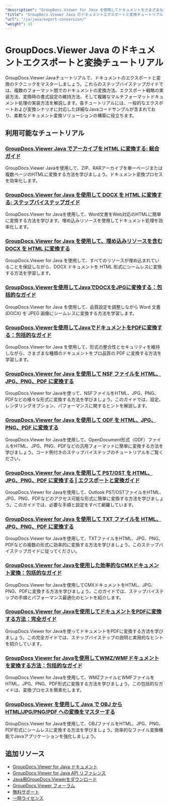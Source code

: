 ```yaml
---
"description": "GroupDocs.Viewer for Java を使用してドキュメントをさまざまな形式にエクスポートし、ドキュメント変換戦略を実装するための完全なチュートリアル。"
"title": "GroupDocs.Viewer Java のドキュメントエクスポートと変換チュートリアル"
"url": "/ja/java/export-conversion/"
"weight": 15
---
```


# GroupDocs.Viewer Java のドキュメントエクスポートと変換チュートリアル

GroupDocs.Viewer Javaチュートリアルで、ドキュメントのエクスポートと変換のテクニックをマスターしましょう。これらのステップバイステップガイドでは、複数のフォーマット間でのドキュメントの変換方法、エクスポート戦略の実装方法、変換時の書式設定の維持方法、そして複雑なマルチフォーマットドキュメント処理の実装方法を解説します。各チュートリアルには、一般的なエクスポートおよび変換シナリオに対応した詳細なJavaコードサンプルが含まれており、柔軟なドキュメント変換ソリューションの構築に役立ちます。

## 利用可能なチュートリアル

### [GroupDocs.Viewer Java でアーカイブを HTML に変換する: 総合ガイド](./groupdocs-viewer-java-convert-archives-html/)
GroupDocs.Viewer Javaを使用して、ZIP、RARアーカイブを単一ページまたは複数ページのHTMLに変換する方法を学びましょう。ドキュメント変換プロセスを効率化します。

### [GroupDocs.Viewer for Java を使用して DOCX を HTML に変換する: ステップバイステップガイド](./convert-docx-to-html-groupdocs-viewer-java/)
GroupDocs.Viewer for Javaを使用して、Word文書をWeb対応のHTMLに簡単に変換する方法を学びます。埋め込みリソースを使用してドキュメント処理を効率化します。

### [GroupDocs.Viewer for Java を使用して、埋め込みリソースを含む DOCX を HTML に変換する](./render-docx-html-embedded-resources-groupdocs-java/)
GroupDocs.Viewer for Java を使用して、すべてのリソースが埋め込まれていることを保証しながら、DOCX ドキュメントを HTML 形式にシームレスに変換する方法を学習します。

### [GroupDocs.Viewerを使用してJavaでDOCXをJPGに変換する：包括的なガイド](./convert-docx-jpg-groupdocs-viewer-java/)
GroupDocs.Viewer for Java を使用して、品質設定を調整しながら Word 文書 (DOCX) を JPEG 画像にシームレスに変換する方法を学習します。

### [GroupDocs.Viewerを使用してJavaでドキュメントをPDFに変換する：包括的なガイド](./convert-documents-pdf-java-groupdocs-viewer/)
GroupDocs.Viewer for Java を使用して、形式の整合性とセキュリティを維持しながら、さまざまな種類のドキュメントをプロ品質の PDF に変換する方法を学習します。

### [GroupDocs.Viewer for Java を使用して NSF ファイルを HTML、JPG、PNG、PDF に変換する](./convert-nsf-files-groupdocs-viewer-java/)
GroupDocs.Viewer for Javaを使って、NSFファイルをHTML、JPG、PNG、PDFなどの様々な形式に変換する方法を学びましょう。このガイドでは、設定、レンダリングオプション、パフォーマンスに関するヒントを解説します。

### [GroupDocs.Viewer for Java を使用して ODF を HTML、JPG、PNG、PDF に変換する](./convert-odf-documents-groupdocs-viewer-java/)
GroupDocs.Viewer for Javaを使用して、OpenDocument形式（ODF）ファイルをHTML、JPG、PNG、PDFなどの汎用フォーマットに簡単に変換する方法を学びましょう。コード例付きのステップバイステップのチュートリアルをご覧ください。

### [GroupDocs.Viewer for Java を使用して PST/OST を HTML、JPG、PNG、PDF に変換する | エクスポートと変換ガイド](./convert-pst-ost-groupdocs-viewer-java/)
GroupDocs.Viewer for Javaを使用して、Outlook PST/OSTファイルをHTML、JPG、PNG、PDFなどのアクセス可能な形式に簡単に変換する方法を学びましょう。このガイドでは、必要な手順と設定をすべて網羅しています。

### [GroupDocs.Viewer for Java を使用して TXT ファイルを HTML、JPG、PNG、PDF に変換する](./groupdocs-viewer-java-txt-conversion-guide/)
GroupDocs.Viewer for Javaを使用して、TXTファイルをHTML、JPG、PNG、PDFなどの複数の形式に効率的に変換する方法を学びましょう。このステップバイステップガイドに従ってください。

### [GroupDocs.Viewer for Javaを使用した効率的なCMXドキュメント変換：包括的なガイド](./mastering-cmx-document-conversion-groupdocs-viewer-java/)
GroupDocs.Viewer for Javaを使用してCMXドキュメントをHTML、JPG、PNG、PDFに変換する方法を学びましょう。このガイドでは、ステップバイステップの手順とパフォーマンス最適化のヒントを紹介します。

### [GroupDocs.Viewer for Javaを使用してドキュメントをPDFに変換する方法：完全ガイド](./convert-documents-pdf-groupdocs-viewer-java/)
GroupDocs.Viewer for Javaを使ってドキュメントをPDFに変換する方法を学びましょう。この完全ガイドでは、ステップバイステップの説明と実用的なヒントを紹介しています。

### [GroupDocs Viewer for Javaを使用してWMZ/WMFドキュメントを変換する方法：包括的なガイド](./convert-wmz-wmf-groupdocs-viewer-java/)
GroupDocs.Viewer for Javaを使用して、WMZファイルとWMFファイルをHTML、JPG、PNG、PDF形式に変換する方法を学びましょう。この包括的なガイドは、変換プロセスを簡素化します。

### [GroupDocs.Viewer を使用して Java で OBJ から HTML/JPG/PNG/PDF への変換をマスターする](./master-obj-conversion-java-html-jpg-png-pdf/)
GroupDocs.Viewer for Javaを使用して、OBJファイルをHTML、JPG、PNG、PDF形式にシームレスに変換する方法を学びましょう。効率的なファイル変換機能でJavaアプリケーションを強化しましょう。

## 追加リソース

- [GroupDocs.Viewer for Java ドキュメント](https://docs.groupdocs.com/viewer/java/)
- [GroupDocs.Viewer for Java API リファレンス](https://reference.groupdocs.com/viewer/java/)
- [Java用GroupDocs.Viewerをダウンロード](https://releases.groupdocs.com/viewer/java/)
- [GroupDocs.Viewer フォーラム](https://forum.groupdocs.com/c/viewer/9)
- [無料サポート](https://forum.groupdocs.com/)
- [一時ライセンス](https://purchase.groupdocs.com/temporary-license/)
